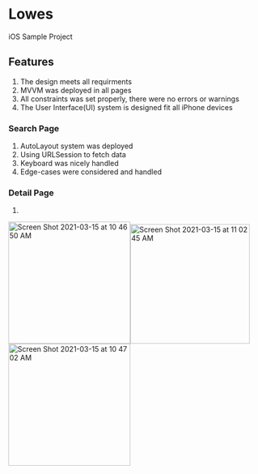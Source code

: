 # Lowes
iOS Sample Project

## Features
1. The design meets all requirments
2. MVVM was deployed in all pages
3. All constraints was set properly, there were no errors or warnings
4. The User Interface(UI) system is designed fit all iPhone devices 

### Search Page
1. AutoLayout system was deployed
2. Using URLSession to fetch data
3. Keyboard was nicely handled
4. Edge-cases were considered and handled

### Detail Page
1. 

<img width="241" alt="Screen Shot 2021-03-15 at 10 46 50 AM" src="https://user-images.githubusercontent.com/63318597/111172402-2c439e80-857c-11eb-9897-ef25fadc3440.png"><img width="236" alt="Screen Shot 2021-03-15 at 11 02 45 AM" src="https://user-images.githubusercontent.com/63318597/111174705-061efe00-857e-11eb-862e-c849fab89e93.png"><img width="241" alt="Screen Shot 2021-03-15 at 10 47 02 AM" src="https://user-images.githubusercontent.com/63318597/111172404-2cdc3500-857c-11eb-8873-32a5e15a52b0.png">


